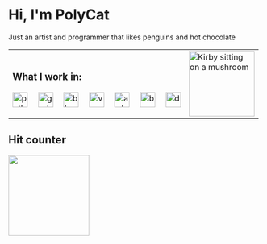 # Hi, I'm PolyCat

Just an artist and programmer that likes penguins and hot chocolate

<table>
<div align="left">
  <td>
  <h3>What I work in:</h3>
  <img src="https://skillicons.dev/icons?i=py" height="30" alt="python logo"  />
  <img width="12" />
  <img src="https://skillicons.dev/icons?i=godot" height="30" alt="godot logo"  />
  <img width="12" />
  <img src="https://skillicons.dev/icons?i=blender" height="30" alt="blender logo"  />
  <img width="12" />
  <img src="https://skillicons.dev/icons?i=astro" height="30" alt="vue logo"  />
  <img width="12" />
  <img src="https://skillicons.dev/icons?i=arduino" height="30" alt="arduino logo"  />
  <img width="12" />
  <img src="https://skillicons.dev/icons?i=bash" height="30" alt="bash logo"  />
  <img width="12" />
  <img src="https://skillicons.dev/icons?i=docker" height="30" alt="docker logo"  />
</div>
<td>
<a href="https://youtube.com/watch?v=RzM_-YTnQo0"><img src="https://github.com/PolyCatDev/PolyCatDev/blob/main/gifs/kirby-mushroom.gif" alt="Kirby sitting on a mushroom" height="130"></a>
</table>


## Hit counter
<img src="https://count.getloli.com/@polygit?name=polygit&theme=booru-touhoulat&padding=7&offset=0&align=top&scale=0.8&pixelated=1&darkmode=0" height="160" />
